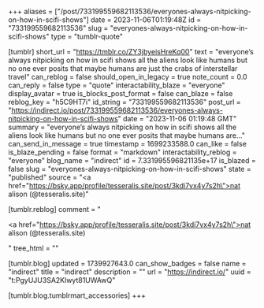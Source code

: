 +++
aliases = ["/post/733199559682113536/everyones-always-nitpicking-on-how-in-scifi-shows"]
date = 2023-11-06T01:19:48Z
id = "733199559682113536"
slug = "everyones-always-nitpicking-on-how-in-scifi-shows"
type = "tumblr-quote"

[tumblr]
short_url = "https://tmblr.co/ZY3jbyeisHreKq00"
text = "everyone&rsquo;s always nitpicking on how in scifi shows all the aliens look like humans but no one ever posits that maybe humans are just the crabs of interstellar travel"
can_reblog = false
should_open_in_legacy = true
note_count = 0.0
can_reply = false
type = "quote"
interactability_blaze = "everyone"
display_avatar = true
is_blocks_post_format = false
can_blaze = false
reblog_key = "h5C9HT7i"
id_string = "733199559682113536"
post_url = "https://indirect.io/post/733199559682113536/everyones-always-nitpicking-on-how-in-scifi-shows"
date = "2023-11-06 01:19:48 GMT"
summary = "everyone’s always nitpicking on how in scifi shows all the aliens look like humans but no one ever posits that maybe humans are..."
can_send_in_message = true
timestamp = 1699233588.0
can_like = false
is_blaze_pending = false
format = "markdown"
interactability_reblog = "everyone"
blog_name = "indirect"
id = 7.331995596821135e+17
is_blazed = false
slug = "everyones-always-nitpicking-on-how-in-scifi-shows"
state = "published"
source = "<a href=\"https://bsky.app/profile/tesseralis.site/post/3kdi7vx4y7s2h\">nat alison (@tesseralis.site)</a>"

[tumblr.reblog]
comment = "<p><a href=\"https://bsky.app/profile/tesseralis.site/post/3kdi7vx4y7s2h\">nat alison (@tesseralis.site)</a></p>"
tree_html = ""

[tumblr.blog]
updated = 1739927643.0
can_show_badges = false
name = "indirect"
title = "indirect"
description = ""
url = "https://indirect.io/"
uuid = "t:PgyUJU3SA2Klwyt81UWAwQ"

[tumblr.blog.tumblrmart_accessories]
+++
